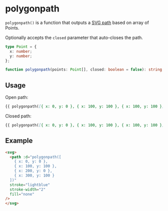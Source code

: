 # polygonpath

`polygonpath()` is a function that outputs a [SVG path](https://developer.mozilla.org/en-US/docs/Web/SVG/Tutorial/Paths) based on array of Points.

Optionally accepts the `closed` parameter that auto-closes the path.

```ts
type Point = {
  x: number;
  y: number;
};

function polygonpath(points: Point[], closed: boolean = false): string;
```

## Usage

Open path:

```md
{{ polygonpath([{ x: 0, y: 0 }, { x: 100, y: 100 }, { x: 100, y: 100 }]) }}
```

Closed path:

```md
{{ polygonpath([{ x: 0, y: 0 }, { x: 100, y: 100 }, { x: 100, y: 100 }], closed = true) }}
```

## Example

```md
<svg>
  <path :d="polygonpath([
    { x: 0, y: 0 },
    { x: 100, y: 100 },
    { x: 200, y: 0 },
    { x: 300, y: 100 }
  ])"
  stroke="lightblue"
  stroke-width="2"
  fill="none"
/>
</svg>
```
